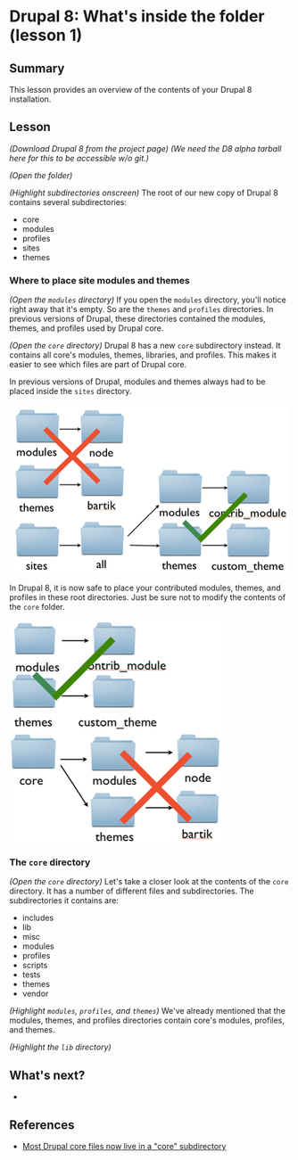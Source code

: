 # Drupal 8: What's inside the folder (lesson 1)

## Summary

This lesson provides an overview of the contents of your Drupal 8 installation.

## Lesson

*(Download Drupal 8 from the project page)*
*(We need the D8 alpha tarball here for this to be accessible w/o git.)*

*(Open the folder)*

*(Highlight subdirectories onscreen)* The root of our new copy of Drupal 8
contains several subdirectories:

* core
* modules
* profiles
* sites
* themes

### Where to place site modules and themes

*(Open the `modules` directory)* If you open the `modules` directory,
you'll notice right away that it's empty. So are the `themes` and `profiles`
directories. In previous versions of Drupal, these directories contained the
modules, themes, and profiles used by Drupal core.

*(Open the `core` directory)* Drupal 8 has a new `core` subdirectory
instead. It contains all core's modules, themes, libraries, and profiles. This
makes it easier to see which files are part of Drupal core.

In previous versions of Drupal, modules and themes always had to be placed
inside the `sites` directory.

![Drupal 7: place modules in sites/all/modules](directories_d7.png)

In Drupal 8, it is now safe to place your contributed modules, themes, and
profiles in these root directories. Just be sure not to modify the contents of
the `core` folder.

![Drupal 8: place modules in the root modules directory, but not in the core/modules directory](directories_d8.png)

### The `core` directory

*(Open the `core` directory)* Let's take a closer look at the contents of the
`core` directory. It has a number of different files and subdirectories. The
subdirectories it contains are:

* includes
* lib
* misc
* modules
* profiles
* scripts
* tests
* themes
* vendor

*(Highlight `modules`, `profiles`, and `themes`)* We've already mentioned that
the modules, themes, and profiles directories contain core's modules, profiles,
and themes.

*(Highlight the `lib` directory)*

## What's next?
*

## References
* [Most Drupal core files now live in a "core" subdirectory](https://drupal.org/node/1327978)

